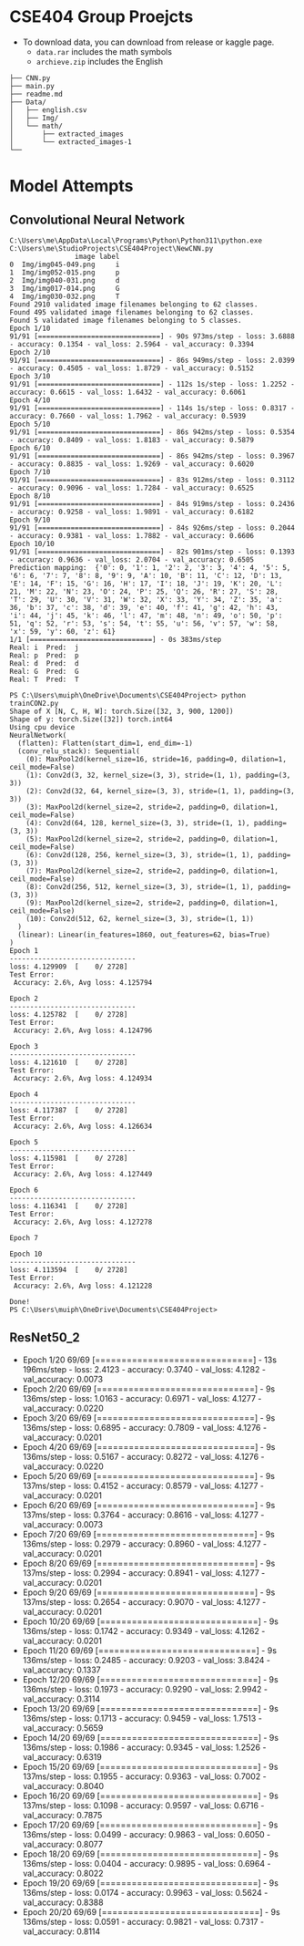 # CSE404 Group Proejcts

- To download data, you can download from release or kaggle page.
    - `data.rar` includes the math symbols
    - `archieve.zip` includes the English

```
├── CNN.py
├── main.py
├── readme.md
├── Data/
│   ├── english.csv
│   ├── Img/
│   └── math/
│       ├── extracted_images
│       └── extracted_images-1
└── 
```

# Model Attempts
## Convolutional Neural Network
```
C:\Users\me\AppData\Local\Programs\Python\Python311\python.exe C:\Users\me\StudioProjects\CSE404Project\NewCNN.py 
                image label
0  Img/img045-049.png     i
1  Img/img052-015.png     p
2  Img/img040-031.png     d
3  Img/img017-014.png     G
4  Img/img030-032.png     T
Found 2910 validated image filenames belonging to 62 classes.
Found 495 validated image filenames belonging to 62 classes.
Found 5 validated image filenames belonging to 5 classes.
Epoch 1/10
91/91 [==============================] - 90s 973ms/step - loss: 3.6888 - accuracy: 0.1354 - val_loss: 2.5964 - val_accuracy: 0.3394
Epoch 2/10
91/91 [==============================] - 86s 949ms/step - loss: 2.0399 - accuracy: 0.4505 - val_loss: 1.8729 - val_accuracy: 0.5152
Epoch 3/10
91/91 [==============================] - 112s 1s/step - loss: 1.2252 - accuracy: 0.6615 - val_loss: 1.6432 - val_accuracy: 0.6061
Epoch 4/10
91/91 [==============================] - 114s 1s/step - loss: 0.8317 - accuracy: 0.7660 - val_loss: 1.7962 - val_accuracy: 0.5939
Epoch 5/10
91/91 [==============================] - 86s 942ms/step - loss: 0.5354 - accuracy: 0.8409 - val_loss: 1.8183 - val_accuracy: 0.5879
Epoch 6/10
91/91 [==============================] - 86s 942ms/step - loss: 0.3967 - accuracy: 0.8835 - val_loss: 1.9269 - val_accuracy: 0.6020
Epoch 7/10
91/91 [==============================] - 83s 912ms/step - loss: 0.3112 - accuracy: 0.9096 - val_loss: 1.7284 - val_accuracy: 0.6525
Epoch 8/10
91/91 [==============================] - 84s 919ms/step - loss: 0.2436 - accuracy: 0.9258 - val_loss: 1.9891 - val_accuracy: 0.6182
Epoch 9/10
91/91 [==============================] - 84s 926ms/step - loss: 0.2044 - accuracy: 0.9381 - val_loss: 1.7882 - val_accuracy: 0.6606
Epoch 10/10
91/91 [==============================] - 82s 901ms/step - loss: 0.1393 - accuracy: 0.9636 - val_loss: 2.0704 - val_accuracy: 0.6505
Prediction mapping:  {'0': 0, '1': 1, '2': 2, '3': 3, '4': 4, '5': 5, '6': 6, '7': 7, '8': 8, '9': 9, 'A': 10, 'B': 11, 'C': 12, 'D': 13, 'E': 14, 'F': 15, 'G': 16, 'H': 17, 'I': 18, 'J': 19, 'K': 20, 'L': 21, 'M': 22, 'N': 23, 'O': 24, 'P': 25, 'Q': 26, 'R': 27, 'S': 28, 'T': 29, 'U': 30, 'V': 31, 'W': 32, 'X': 33, 'Y': 34, 'Z': 35, 'a': 36, 'b': 37, 'c': 38, 'd': 39, 'e': 40, 'f': 41, 'g': 42, 'h': 43, 'i': 44, 'j': 45, 'k': 46, 'l': 47, 'm': 48, 'n': 49, 'o': 50, 'p': 51, 'q': 52, 'r': 53, 's': 54, 't': 55, 'u': 56, 'v': 57, 'w': 58, 'x': 59, 'y': 60, 'z': 61}
1/1 [==============================] - 0s 383ms/step
Real: i  Pred:  j
Real: p  Pred:  p
Real: d  Pred:  d
Real: G  Pred:  G
Real: T  Pred:  T
```
```
PS C:\Users\muiph\OneDrive\Documents\CSE404Project> python trainCON2.py
Shape of X [N, C, H, W]: torch.Size([32, 3, 900, 1200])
Shape of y: torch.Size([32]) torch.int64
Using cpu device
NeuralNetwork(
  (flatten): Flatten(start_dim=1, end_dim=-1)
  (conv_relu_stack): Sequential(
    (0): MaxPool2d(kernel_size=16, stride=16, padding=0, dilation=1, ceil_mode=False)
    (1): Conv2d(3, 32, kernel_size=(3, 3), stride=(1, 1), padding=(3, 3))
    (2): Conv2d(32, 64, kernel_size=(3, 3), stride=(1, 1), padding=(3, 3))
    (3): MaxPool2d(kernel_size=2, stride=2, padding=0, dilation=1, ceil_mode=False)
    (4): Conv2d(64, 128, kernel_size=(3, 3), stride=(1, 1), padding=(3, 3))
    (5): MaxPool2d(kernel_size=2, stride=2, padding=0, dilation=1, ceil_mode=False)
    (6): Conv2d(128, 256, kernel_size=(3, 3), stride=(1, 1), padding=(3, 3))
    (7): MaxPool2d(kernel_size=2, stride=2, padding=0, dilation=1, ceil_mode=False)
    (8): Conv2d(256, 512, kernel_size=(3, 3), stride=(1, 1), padding=(3, 3))
    (9): MaxPool2d(kernel_size=2, stride=2, padding=0, dilation=1, ceil_mode=False)
    (10): Conv2d(512, 62, kernel_size=(3, 3), stride=(1, 1))
  )
  (linear): Linear(in_features=1860, out_features=62, bias=True)
)
Epoch 1
-------------------------------
loss: 4.129909  [    0/ 2728]
Test Error: 
 Accuracy: 2.6%, Avg loss: 4.125794

Epoch 2
-------------------------------
loss: 4.125782  [    0/ 2728]
Test Error: 
 Accuracy: 2.6%, Avg loss: 4.124796

Epoch 3
-------------------------------
loss: 4.121610  [    0/ 2728]
Test Error: 
 Accuracy: 2.6%, Avg loss: 4.124934

Epoch 4
-------------------------------
loss: 4.117387  [    0/ 2728]
Test Error: 
 Accuracy: 2.6%, Avg loss: 4.126634

Epoch 5
-------------------------------
loss: 4.115981  [    0/ 2728]
Test Error: 
 Accuracy: 2.6%, Avg loss: 4.127449

Epoch 6
-------------------------------
loss: 4.116341  [    0/ 2728]
Test Error: 
 Accuracy: 2.6%, Avg loss: 4.127278

Epoch 7

Epoch 10
-------------------------------
loss: 4.113594  [    0/ 2728]
Test Error: 
 Accuracy: 2.6%, Avg loss: 4.121228 

Done!
PS C:\Users\muiph\OneDrive\Documents\CSE404Project> 
```

## ResNet50_2

- Epoch 1/20
69/69 [==============================] - 13s 196ms/step - loss: 2.4123 - accuracy: 0.3740 - val_loss: 4.1282 - val_accuracy: 0.0073
- Epoch 2/20
69/69 [==============================] - 9s 136ms/step - loss: 1.0163 - accuracy: 0.6971 - val_loss: 4.1277 - val_accuracy: 0.0220
- Epoch 3/20
69/69 [==============================] - 9s 136ms/step - loss: 0.6895 - accuracy: 0.7809 - val_loss: 4.1276 - val_accuracy: 0.0201
- Epoch 4/20
69/69 [==============================] - 9s 136ms/step - loss: 0.5167 - accuracy: 0.8272 - val_loss: 4.1276 - val_accuracy: 0.0220
- Epoch 5/20
69/69 [==============================] - 9s 137ms/step - loss: 0.4152 - accuracy: 0.8579 - val_loss: 4.1277 - val_accuracy: 0.0201
- Epoch 6/20
69/69 [==============================] - 9s 137ms/step - loss: 0.3764 - accuracy: 0.8616 - val_loss: 4.1277 - val_accuracy: 0.0073
- Epoch 7/20
69/69 [==============================] - 9s 136ms/step - loss: 0.2979 - accuracy: 0.8960 - val_loss: 4.1277 - val_accuracy: 0.0201
- Epoch 8/20
69/69 [==============================] - 9s 137ms/step - loss: 0.2994 - accuracy: 0.8941 - val_loss: 4.1277 - val_accuracy: 0.0201
- Epoch 9/20
69/69 [==============================] - 9s 137ms/step - loss: 0.2654 - accuracy: 0.9070 - val_loss: 4.1277 - val_accuracy: 0.0201
- Epoch 10/20
69/69 [==============================] - 9s 136ms/step - loss: 0.1742 - accuracy: 0.9349 - val_loss: 4.1262 - val_accuracy: 0.0201
- Epoch 11/20
69/69 [==============================] - 9s 136ms/step - loss: 0.2485 - accuracy: 0.9203 - val_loss: 3.8424 - val_accuracy: 0.1337
- Epoch 12/20
69/69 [==============================] - 9s 136ms/step - loss: 0.1973 - accuracy: 0.9290 - val_loss: 2.9942 - val_accuracy: 0.3114
- Epoch 13/20
69/69 [==============================] - 9s 136ms/step - loss: 0.1713 - accuracy: 0.9459 - val_loss: 1.7513 - val_accuracy: 0.5659
- Epoch 14/20
69/69 [==============================] - 9s 136ms/step - loss: 0.1986 - accuracy: 0.9345 - val_loss: 1.2526 - val_accuracy: 0.6319
- Epoch 15/20
69/69 [==============================] - 9s 137ms/step - loss: 0.1955 - accuracy: 0.9363 - val_loss: 0.7002 - val_accuracy: 0.8040
- Epoch 16/20
69/69 [==============================] - 9s 137ms/step - loss: 0.1098 - accuracy: 0.9597 - val_loss: 0.6716 - val_accuracy: 0.7875
- Epoch 17/20
69/69 [==============================] - 9s 136ms/step - loss: 0.0499 - accuracy: 0.9863 - val_loss: 0.6050 - val_accuracy: 0.8077
- Epoch 18/20
69/69 [==============================] - 9s 136ms/step - loss: 0.0404 - accuracy: 0.9895 - val_loss: 0.6964 - val_accuracy: 0.8022
- Epoch 19/20
69/69 [==============================] - 9s 136ms/step - loss: 0.0174 - accuracy: 0.9963 - val_loss: 0.5624 - val_accuracy: 0.8388
- Epoch 20/20
69/69 [==============================] - 9s 136ms/step - loss: 0.0591 - accuracy: 0.9821 - val_loss: 0.7317 - val_accuracy: 0.8114

